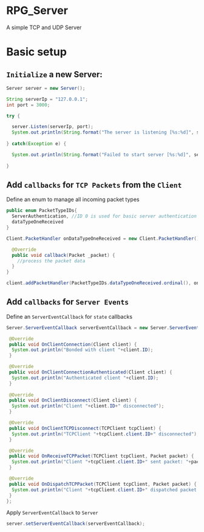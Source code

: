 # RPG_Server
A simple TCP and UDP Server
# Basic setup
## `Initialize` a new Server:
```java
Server server = new Server();

String serverIp = "127.0.0.1";
int port = 3000;

try {

  server.Listen(serverIp, port);
  System.out.println(String.format("The server is listening [%s:%d]", serverIp, port));
  
} catch(Exception e) {

  System.out.println(String.format("Failed to start server [%s:%d]", serverIp, port));
  
}
```
## Add `callbacks` for `TCP Packets` from the `Client`
Define an enum to manage all incoming packet types
```java
public enum PacketTypeIDs{
  ServerAuthentication, //ID 0 is used for basic server authentication (DO NOT USE)!
  dataTypeOneReceived
}
```
```java
Client.PacketHandler onDataTypeOneReceived = new Client.PacketHandler() {

  @Override
  public void callback(Packet _packet) {
    //process the packet data
  }
}

client.addPacketHandler(PacketTypeIDs.dataTypeOneReceived.ordinal(), onDataTypeOneReceived);
```

## Add `callbacks` for `Server Events`
Define an `ServerEventCallback` for `state` callbacks
```java
Server.ServerEventCallback serverEventCallback = new Server.ServerEventCallback() {

 @Override
 public void OnClientConnection(Client client) {
  System.out.println("Bonded with client "+client.ID);
 }

 @Override
 public void OnClientConnectionAuthenticated(Client client) {
  System.out.println("Authenticated client "+client.ID);
 }
  
 @Override
 public void OnClientDisconnect(Client client) {
  System.out.println("Client "+client.ID+" disconnected");
 }

 @Override
 public void OnClientTCPDisconnect(TCPClient tcpClient) {
  System.out.println("TCPClient "+tcpClient.client.ID+" disconnected");
 }

 @Override
 public void OnReceiveTCPPacket(TCPClient tcpClient, Packet packet) {
  System.out.println("Client "+tcpClient.client.ID+" sent packet: "+packet.toString());
 }

 @Override
 public void OnDispatchTCPPacket(TCPClient tcpClient, Packet packet) {
  System.out.println("Client "+tcpClient.client.ID+" dispatched packet: "+packet.toString());
 }
};
```
Apply `ServerEventCallback` to `Server`
```java
server.setServerEventCallback(serverEventCallback);
```
